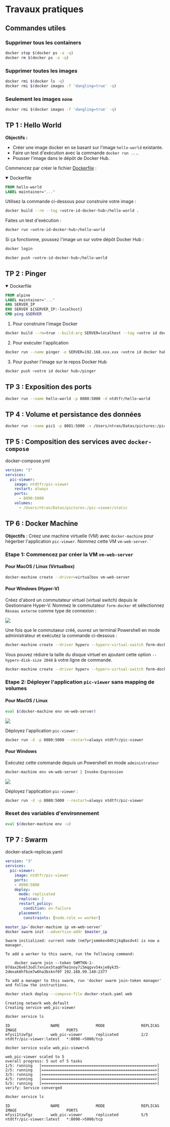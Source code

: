 # Travaux pratiques

## Commandes utiles

### Supprimer tous les containers

```sh
docker stop $(docker ps -a -q)
docker rm $(docker ps -a -q)
```

### Supprimer toutes les images

```sh
docker rmi $(docker ls -q)
docker rmi $(docker images -f 'dangling=true' -q)
```

### Seulement les images `none`

```sh
docker rmi $(docker images -f 'dangling=true' -q)
```

## TP 1 : Hello World

**Objectifs :** 
 - Créer une image docker en se basant sur l'image `hello-world` existante. 
 - Faire un test d'exécution avec la commande `docker run ...`.
 - Pousser l'image dans le dépôt de Docker Hub.

Commencez par créer le fichier [Dockerfile](hello-world/Dockerfile) :
 
<details open>
  <summary>Dockerfile</summary>


```Dockerfile
FROM hello-world
LABEL maintainer="..."
```

</details>

Utilisez la commande ci-dessous pour construire votre image : 

```sh
docker build --rm --tag <votre-id-docker-hub>/hello-world .
```

Faites un test d'exécution :

```sh
docker run <votre-id-docker-hub>/hello-world
```

Si ça fonctionne, poussez l'image un sur votre dépôt Docker Hub :

```sh
docker login

docker push <votre-id-docker-hub>/hello-world
```

## TP 2 : Pinger



<details open>
  <summary>Dockerfile</summary>

```Dockerfile
FROM alpine
LABEL maintainer="..."
ARG SERVER_IP
ENV SERVER ${SERVER_IP:-localhost}
CMD ping $SERVER
```

</details>

1. Pour construire l'image Docker

```sh
docker build --rm=true --build-arg SERVER=localhost --tag <votre id docker hub>/pinger .
```

2. Pour exécuter l'application

```sh
docker run --name pinger -e SERVER=192.168.xxx.xxx <votre id docker hub>/pinger
```

3. Pour pusher l'image sur le repos Docker Hub

```sh
docker push <votre id docker hub>/pinger
```

## TP 3 : Exposition des ports

```sh
docker run --name hello-world -p 8080:5000 -d ntdtfr/hello-world
```

## TP 4 : Volume et persistance des données

```sh
docker run --name pic1 -p 8081:5000 -v /Users/ntran/Datas/pictures:/pic-viewer/static -d ntdtfr/pic-viewer
```

## TP 5 : Composition des services avec `docker-compose`

docker-compose.yml

```yaml
version: "3"
services:
  pic-viewer:
    image: ntdtfr/pic-viewer
    restart: always
    ports:
      - 8090:5000
    volumes:
      - /Users/ntran/Datas/pictures:/pic-viewer/static
```

## TP 6 : Docker Machine

**Objectifs** : Créez une machine virtuelle (VM) avec `docker-machine` pour hégerber l'application `pic-viewer`. Nommez cette VM `vm-web-server`.
`

### **Etape 1**: Commencez par créer la VM `vm-web-server`

#### Pour MacOS / Linux (Virtualbox)

```sh
docker-machine create --driver=virtualbox vm-web-server
```

#### Pour Windows (Hyper-V)

Créez d'abord un commutateur virtuel (virtual switch) depuis le Gestionnaire Hyper-V. Nommez le commutateur `form-docker` et sélectionnez `Réseau externe` comme type de connexion :

![](./images/vitrual-switch.png)

Une fois que le commutaeur créé, ouvrez un terminal Powershell en mode administrateur et exécutez la commande ci-dessous :

```sh
docker-machine create --driver hyperv --hyperv-virtual-switch form-docker vm-web-server
```

Vous pouvez réduire la taille du disque virtuel en ajoutant cette option `--hyperv-disk-size 2048` à votre ligne de commande.

```sh
docker-machine create --driver hyperv --hyperv-virtual-switch form-docker --hyperv-disk-size 2048 vm-web-server
```

### **Etape 2**: Déployer l'application `pic-viewer` sans mapping de volumes

#### Pour MacOS / Linux

```sh
eval $(docker-machine env vm-web-server)
```

![](./images/docker-machine-env.png)

Déployez l'application `pic-viewer` :

```sh
docker run -d -p 8080:5000 --restart=always ntdtfr/pic-viewer
```

#### Pour Windows

Exécutez cette commande depuis un Powershell en mode `administrateur`

```sh
docker-machine env vm-web-server | Invoke-Expression
```

![](./images/docker-machine-env-expr.png)

Déployez l'application `pic-viewer` :

```sh
docker run -d -p 8080:5000 --restart=always ntdtfr/pic-viewer
```

### Reset des variables d'environnement

```sh
eval $(docker-machine env -u)
```

## TP 7 : Swarm


docker-stack-replicas.yaml

```yaml
version: "3"
services:
  pic-viewer:
    image: ntdtfr/pic-viewer
    ports:
    - 8090:5000
    deploy:
      mode: replicated
      replicas: 2
      restart_policy:
        condition: on-failure
      placement:
        constraints: [node.role == worker]
```

```sh
master_ip=`docker-machine ip vm-web-server`
docker swarm init --advertise-addr $master_ip
```

```
Swarm initialized: current node (nm7prjsmmkev04h1jkq0asdv4) is now a manager.

To add a worker to this swarm, run the following command:

    docker swarm join --token SWMTKN-1-07dax26x6l3odl7xniex5taq0fke1noy7i5mqgvv54xje8yk35-2dmxak6hf6zm7w6ha3bsknf0f 192.168.99.148:2377

To add a manager to this swarm, run 'docker swarm join-token manager' and follow the instructions.
```

```sh
docker stack deploy --compose-file docker-stack.yaml web
```

```
Creating network web_default
Creating service web_pic-viewer
```


```sh
docker service ls
```

```
ID                  NAME                MODE                REPLICAS            IMAGE                      PORTS
mfysi1tzwfgz        web_pic-viewer      replicated          2/2                 ntdtfr/pic-viewer:latest   *:8090->5000/tcp
```

```
docker service scale web_pic-viewer=5
```

```
web_pic-viewer scaled to 5
overall progress: 5 out of 5 tasks
1/5: running   [==================================================>]
2/5: running   [==================================================>]
3/5: running   [==================================================>]
4/5: running   [==================================================>]
5/5: running   [==================================================>]
verify: Service converged
```

```sh
docker service ls
```

```
ID                  NAME                MODE                REPLICAS            IMAGE                      PORTS
mfysi1tzwfgz        web_pic-viewer      replicated          5/5                 ntdtfr/pic-viewer:latest   *:8090->5000/tcp
```
